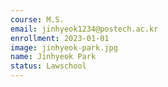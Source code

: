 ```yaml
---
course: M.S.
email: jinhyeok1234@postech.ac.kr
enrollment: 2023-01-01
image: jinhyeok-park.jpg
name: Jinhyeok Park
status: Lawschool
---
```

